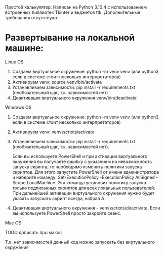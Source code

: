 Простой калькулятор.
Написан на Python 3.10.4 с использованием встроенных библиотек Tkinter и виджетов ttk.
Дополнительные требования отсутствуют.

# Развертывание на локальной машине:
Linux OS
1. Создаем виртуальное окружение: python -m venv venv (или python3, если в системе стоит несколько интерпретаторов)
2. Активируем venv: source venv/bin/activate
3. Устанавливаем зависимости: pip install -r requirements.txt (необязательный шаг, т.к. зависимостей нет)
4. Деактивация виртуального окружения venv/bin/deactivate

Windows OS
1. Создаем виртуальное окружение: python -m venv venv (или python3, если в системе стоит несколько интерпретаторов)
2. Активируем venv: venv\scripts\activate
3. Устанавливаем зависимости: pip install -r requirements.txt (необязательный шаг, т.к. зависимостей нет).

    Если вы используете PowerShell и при активации виртуального окружения вы получаете ошибку с указанием на невозможность запуска скрипта,
то необходимо изменить политики запуска скриптов. Для этого запустите PowerShell от имени администратора и
наберите команду: Set-ExecutionPolicy -ExecutionPolicy AllSigned -Scope LocalMachine. Эта команда установит
политику запуска только подписанных скриптов для всех локальных пользователей. При дальнейшей активации
виртуального окружения нужно будет указать запускать скрипт всегда, набрав А.
4. Деактивация виртуального окружения - venv\scripts\deactivate. Если вы используете PowerShell просто закройте сеанс.

Mac OS

TODO дописать про макос

Т.к. нет зависимостей данный код можно запускать без виртуального окружения